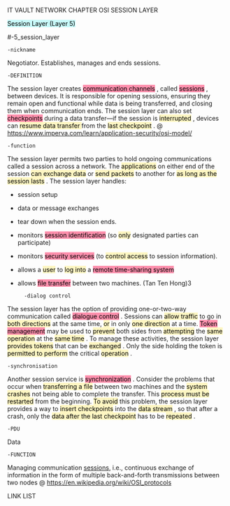 IT VAULT
NETWORK CHAPTER
OSI SESSION LAYER

<mark style="background: #ABF7F7A6;">Session Layer (Layer 5)</mark> 

#-5_session_layer

	-nickname
Negotiator. Establishes, manages and ends sessions.

	-DEFINITION
The session layer creates <mark style="background: #FF5582A6;">communication channels</mark> , called <mark style="background: #FF5582A6;">sessions</mark> , between devices. It is responsible for opening sessions, ensuring they remain open and functional while data is being transferred, and closing them when communication ends. The session layer can also set <mark style="background: #FF5582A6;">checkpoints</mark> during a data transfer—if the session is <mark style="background: #FFF3A3A6;">interrupted</mark> , devices can <mark style="background: #FFF3A3A6;">resume data transfer </mark> from the <mark style="background: #FFF3A3A6;">last checkpoint</mark> .
@ https://www.imperva.com/learn/application-security/osi-model/

	-function
The session layer permits two parties to hold ongoing communications called a session
across a network. The <mark style="background: #FFF3A3A6;">applications</mark> on either end of the session <mark style="background: #FFF3A3A6;">can exchange data</mark> or
<mark style="background: #FFF3A3A6;">send packets</mark> to another for <mark style="background: #FFF3A3A6;">as long as the session lasts</mark> . The session layer handles:
- session setup
- data or message exchanges
- tear down when the session ends. 
- monitors <mark style="background: #FF5582A6;">session identification</mark> (so <mark style="background: #FFF3A3A6;">only</mark> designated parties can participate)
- monitors <mark style="background: #FF5582A6;">security services</mark> (to <mark style="background: #FFF3A3A6;">control access</mark> to session information). 
- allows a <mark style="background: #FFF3A3A6;">user</mark> to <mark style="background: #FFF3A3A6;">log into</mark> a <mark style="background: #FF5582A6;">remote time-sharing system</mark> 
- allows <mark style="background: #FF5582A6;">file transfer</mark> between two machines. (Tan Ten Hong)3

		-dialog control
The session layer has the option of providing one-or-two-way communication called
<mark style="background: #FF5582A6;">dialogue control</mark> . Sessions can <mark style="background: #FFF3A3A6;">allow traffic</mark> to go in <mark style="background: #FFF3A3A6;">both directions</mark> at the same time, <mark style="background: #FFF3A3A6;">or</mark> in only <mark style="background: #FFF3A3A6;">one direction</mark> at a time. <mark style="background: #FF5582A6;">Token management</mark> may be used to <mark style="background: #FFF3A3A6;">prevent</mark> both sides from <mark style="background: #FFF3A3A6;">attempting</mark> the <mark style="background: #FFF3A3A6;">same operation</mark> at the <mark style="background: #FFF3A3A6;">same time</mark> . To manage these activities, the session layer <mark style="background: #FFF3A3A6;">provides tokens</mark> that can be <mark style="background: #FFF3A3A6;">exchanged</mark> . Only the side holding the token is <mark style="background: #FFF3A3A6;">permitted to perform</mark> the critical <mark style="background: #FFF3A3A6;">operation</mark> .

	-synchronisation
Another session service is <mark style="background: #FF5582A6;">synchronization</mark> . Consider the problems that occur when
<mark style="background: #FFF3A3A6;">transferring a file</mark> between two machines and the <mark style="background: #FFF3A3A6;">system crashes</mark> not being able to
complete the transfer. This <mark style="background: #FFF3A3A6;">process must be restarted</mark> from the beginning. <mark style="background: #FFF3A3A6;">To avoid</mark> 
this problem, the session layer provides a way to <mark style="background: #FFF3A3A6;">insert checkpoints</mark> into the <mark style="background: #FFF3A3A6;">data
stream</mark> , so that after a crash, only the <mark style="background: #FFF3A3A6;">data after the last checkpoint</mark> has to be <mark style="background: #FFF3A3A6;">repeated</mark> .

	-PDU
Data

	-FUNCTION
Managing communication [sessions](https://en.wikipedia.org/wiki/Session_(computer_science) "Session (computer science)"), i.e., continuous exchange of information in the form of multiple back-and-forth transmissions between two nodes
@ https://en.wikipedia.org/wiki/OSI_protocols

LINK LIST
